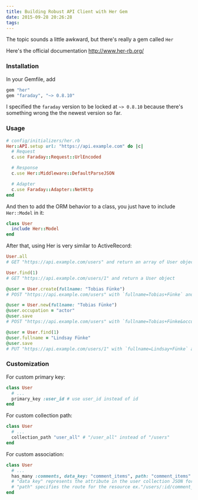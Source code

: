 ```yaml
---
title: Building Robust API Client with Her Gem
date: 2015-09-28 20:26:28
tags:
---
```

The topic sounds a little awkward, but there's really a gem called `Her`

Here's the official documentation
http://www.her-rb.org/

### Installation
In your Gemfile, add
```ruby
gem "her"
gem "faraday", "~> 0.8.10"
```

I specified the `faraday` version to be locked at `~> 0.8.10` because there's something wrong the the newest version so far.

### Usage
```ruby
# config/initializers/her.rb
Her::API.setup url: "https://api.example.com" do |c|
  # Request
  c.use Faraday::Request::UrlEncoded

  # Response
  c.use Her::Middleware::DefaultParseJSON

  # Adapter
  c.use Faraday::Adapter::NetHttp
end
```

And then to add the ORM behavior to a class, you just have to include `Her::Model` in it:

```ruby
class User
  include Her::Model
end
```

After that, using Her is very similar to ActiveRecord:

```ruby
User.all
# GET "https://api.example.com/users" and return an array of User objects

User.find(1)
# GET "https://api.example.com/users/1" and return a User object

@user = User.create(fullname: "Tobias Fünke")
# POST "https://api.example.com/users" with `fullname=Tobias+Fünke` and return the saved User object

@user = User.new(fullname: "Tobias Fünke")
@user.occupation = "actor"
@user.save
# POST "https://api.example.com/users" with `fullname=Tobias+Fünke&occupation=actor` and return the saved User object

@user = User.find(1)
@user.fullname = "Lindsay Fünke"
@user.save
# PUT "https://api.example.com/users/1" with `fullname=Lindsay+Fünke` and return the updated User object
```

### Customization

For custom primary key:

```ruby
class User
  # ...
  primary_key :user_id # use user_id instead of id
end
```

For custom collection path:

```ruby
class User
  # ...
  collection_path "user_all" # "/user_all" instead of "/users"
end
```

For custom association:

```ruby
class User
  # ...
  has_many :comments, data_key: "comment_items", path: "comment_items"
  # "data key" represents the attribute in the user collection JSON for comments
  # "path" specifies the route for the resource ex."/users/:id/comment_items"
end
```
